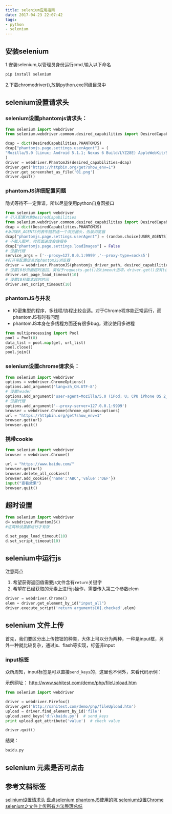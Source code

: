 ```yaml
---
title: selenium应用指南
date: 2017-04-23 22:07:42
tags:
- python
- selenium
---
```


## 安装selenium

1.安装selenium,以管理员身份运行cmd,输入以下命名

```bash
pip install selenium
```

2.下载chromedriver(),放到python.exe同级目录中

## selenium设置请求头

### selenium设置phantomjs请求头：

```python
from selenium import webdriver
from selenium.webdriver.common.desired_capabilities import DesiredCapabilities

dcap = dict(DesiredCapabilities.PHANTOMJS)
dcap["phantomjs.page.settings.userAgent"] = (
"Mozilla/5.0 (Linux; Android 5.1.1; Nexus 6 Build/LYZ28E) AppleWebKit/537.36 (KHTML, like Gecko) Chrome/48.0.2564.23 Mobile Safari/537.36"
)
driver = webdriver.PhantomJS(desired_capabilities=dcap)
driver.get("https://httpbin.org/get?show_env=1")
driver.get_screenshot_as_file('01.png')
driver.quit()
```

### phantomJS详细配置问题

隐式等待不一定靠谱，所以尽量使用python自身函接口

```python
from selenium import webdriver
# 引入配置对象DesiredCapabilities
from selenium.webdriver.common.desired_capabilities import DesiredCapabilities
dcap = dict(DesiredCapabilities.PHANTOMJS)
#从USER_AGENTS列表中随机选一个浏览器头，伪装浏览器
dcap["phantomjs.page.settings.userAgent"] = (random.choice(USER_AGENTS))
# 不载入图片，爬页面速度会快很多
dcap["phantomjs.page.settings.loadImages"] = False
# 设置代理
service_args = ['--proxy=127.0.0.1:9999','--proxy-type=socks5']
#打开带配置信息的phantomJS浏览器
driver = webdriver.PhantomJS(phantomjs_driver_path, desired_capabilities=dcap,service_args=service_args)
# 设置10秒页面超时返回，类似于requests.get()的timeout选项，driver.get()没有timeout选项
driver.set_page_load_timeout(10)
# 设置10秒脚本超时时间
driver.set_script_timeout(10)
```

### phantomJS与并发

* IO密集型的程序，多线程/协程比较合适。对于Chrome程序能正常运行，而phantomJS有时有问题
* phantomJS本身在多线程方面还有很多bug，建议使用多进程

```python
from multiprocessing import Pool
pool = Pool(8)
data_list = pool.map(get, url_list)
pool.close()
pool.join()
```

### selenium设置chrome请求头：

```python
from selenium import webdriver
options = webdriver.ChromeOptions()
options.add_argument('lang=zh_CN.UTF-8')
# 设置header
options.add_argument('user-agent=Mozilla/5.0 (iPod; U; CPU iPhone OS 2_1 like Mac OS X; ja-jp) AppleWebKit/525.18.1 (KHTML, like Gecko) Version/3.1.1 Mobile/5F137 Safari/525.20')
# 设置代理
options.add_argument('--proxy-server=127.0.0.1:9999')
browser = webdriver.Chrome(chrome_options=options)
url = "https://httpbin.org/get?show_env=1"
browser.get(url)
browser.quit()
```

### 携带cookie

```python
from selenium import webdriver
browser = webdriver.Chrome()

url = "https://www.baidu.com/"
browser.get(url)
browser.delete_all_cookies()
browser.add_cookie({'name':'ABC','value':'DEF'})
input("查看效果")
browser.quit()
```

## 超时设置

```python
from selenium import webdriver
d= webdriver.PhantomJS()
#这两种设置都进行才有效

d.set_page_load_timeout(10)
d.set_script_timeout(10)
```

## selenium中运行js

注意两点

1. 希望获得返回值需要js文件含有`return`关键字
2. 希望在已经获取的元素上进行js操作，需要传入第二个参数elem

```python
driver = webdriver.Chrome()
elem = driver.get_element_by_id("input_all")
driver.execute_script('return arguments[0].checked',elem)
```

## selenium 文件上传

首先，我们要区分出上传按钮的种类，大体上可以分为两种，一种是input框，另外一种就比较复杂，通过js、flash等实现，标签非input

### input标签

众所周知，input标签是可以直接`send_keys`的，这里也不例外，来看代码示例：

示例网址： http://www.sahitest.com/demo/php/fileUpload.htm

```python
from selenium import webdriver

driver = webdriver.Firefox()
driver.get('http://sahitest.com/demo/php/fileUpload.htm')
upload = driver.find_element_by_id('file')
upload.send_keys('d:\\baidu.py')  # send_keys
print upload.get_attribute('value')  # check value

driver.quit()
```
结果：

```python
baidu.py
```

## selenium 元素是否可点击


## 参考文档标签

[selinium设置请求头](https://www.zhihu.com/question/35547395)
[盘点selenium phantomJS使用的坑](http://www.jianshu.com/p/9d408e21dc3a)
[selenium设置Chrome](http://www.cnblogs.com/TTyb/p/6128323.html)
[selenium之文件上传所有方法整理总结](https://blog.csdn.net/huilan_same/article/details/52439546)